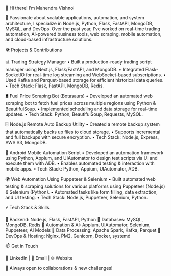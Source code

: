 👋 Hi there! I’m Mahendra Vishnoi

🚀 Passionate about scalable applications, automation, and system architecture, I specialize in Node.js, Python, Flask, FastAPI, MongoDB, MySQL, and DevOps. Over the past year, I’ve worked on real-time trading automation, AI-powered business tools, web scraping, mobile automation, and cloud-based infrastructure solutions.

🛠️ Projects & Contributions

📊 Trading Strategy Manager
	•	Built a production-ready trading script manager using Next.js, Flask/FastAPI, and MongoDB.
	•	Integrated Flask-SocketIO for real-time log streaming and WebSocket-based subscriptions.
	•	Used Kafka and Parquet-based storage for efficient historical data queries.
	•	Tech Stack: Flask, FastAPI, MongoDB, Redis.

🛢 Fuel Price Scraping Bot (Botasaurs)
	•	Developed an automated web scraping bot to fetch fuel prices across multiple regions using Python & BeautifulSoup.
	•	Implemented scheduling and data storage for real-time updates.
	•	Tech Stack: Python, BeautifulSoup, Requests, MySQL.

🗄 Node.js Remote Auto Backup Utility
	•	Created a remote backup system that automatically backs up files to cloud storage.
	•	Supports incremental and full backups with secure encryption.
	•	Tech Stack: Node.js, Express, AWS S3, MongoDB.

📱 Android Mobile Automation Script
	•	Developed an automation framework using Python, Appium, and UIAutomator to design test scripts via UI and execute them with ADB.
	•	Enables automated testing & interaction with mobile apps.
	•	Tech Stack: Python, Appium, UIAutomator, ADB.

🌍 Web Automation Using Puppeteer & Selenium
	•	Built automated web testing & scraping solutions for various platforms using Puppeteer (Node.js) & Selenium (Python).
	•	Automated tasks like form filling, data extraction, and UI testing.
	•	Tech Stack: Node.js, Puppeteer, Selenium, Python.


⚡ Tech Stack & Skills

🔹 Backend: Node.js, Flask, FastAPI, Python
🔹 Databases: MySQL, MongoDB, Redis
🔹 Automation & AI: Appium, UIAutomator, Selenium, Puppeteer, AI Models
🔹 Data Processing: Apache Spark, Kafka, Parquet
🔹 DevOps & Hosting: Nginx, PM2, Gunicorn, Docker, systemd

📫 Get in Touch

💼 LinkedIn | 📧 Email | 🌐 Website

🚀 Always open to collaborations & new challenges!
